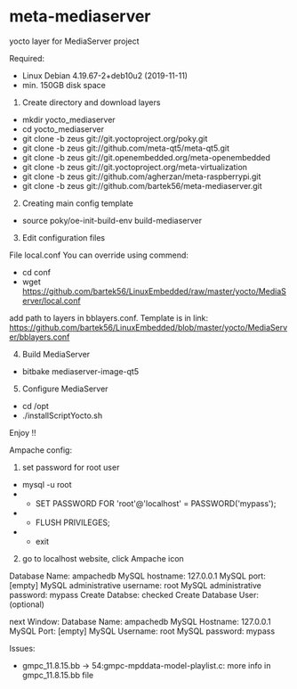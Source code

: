 # meta-mediaserver
yocto layer for MediaServer project

Required:
- Linux Debian 4.19.67-2+deb10u2 (2019-11-11)
- min. 150GB disk space


1. Create directory and download layers

- mkdir yocto_mediaserver
- cd yocto_mediaserver
- git clone -b zeus git://git.yoctoproject.org/poky.git
- git clone -b zeus git://github.com/meta-qt5/meta-qt5.git
- git clone -b zeus git://git.openembedded.org/meta-openembedded
- git clone -b zeus git://git.yoctoproject.org/meta-virtualization
- git clone -b zeus git://github.com/agherzan/meta-raspberrypi.git
- git clone -b zeus git://github.com/bartek56/meta-mediaserver.git


2. Creating main config template

- source poky/oe-init-build-env build-mediaserver

3. Edit configuration files

File local.conf You can override using commend: 
- cd conf
- wget https://github.com/bartek56/LinuxEmbedded/raw/master/yocto/MediaServer/local.conf

add path to layers in bblayers.conf. Template is in link: https://github.com/bartek56/LinuxEmbedded/blob/master/yocto/MediaServer/bblayers.conf

4. Build MediaServer

- bitbake mediaserver-image-qt5

5. Configure MediaServer

- cd /opt
- ./installScriptYocto.sh


Enjoy !!


Ampache config:

1. set password for root user

- mysql -u root
- - SET PASSWORD FOR 'root'@'localhost' = PASSWORD('mypass');
- - FLUSH PRIVILEGES;
- - exit

2. go to localhost website, click Ampache icon

Database Name: ampachedb
MySQL hostname: 127.0.0.1
MySQL port: [empty]
MySQL administrative username: root
MySQL administrative password: mypass
Create Databse: checked
Create Database User: (optional)

next Window:
Database Name: ampachedb
MySQL Hostname: 127.0.0.1
MySQL Port: [empty]
MySQL Username: root
MySQL password: mypass

Issues:
- gmpc_11.8.15.bb -> 54:gmpc-mpddata-model-playlist.c: more info in gmpc_11.8.15.bb file



